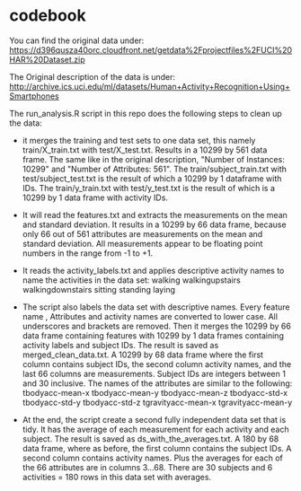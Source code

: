 codebook
========================
You can find the original data under: https://d396qusza40orc.cloudfront.net/getdata%2Fprojectfiles%2FUCI%20HAR%20Dataset.zip

The Original description of the data is under: http://archive.ics.uci.edu/ml/datasets/Human+Activity+Recognition+Using+Smartphones

The run_analysis.R script in this repo does the following steps to clean up the data:
* it merges the training and test sets to  one data set, this namely train/X_train.txt with test/X_test.txt. Results in a 10299 by 561 data frame. The same like in the original description, "Number of Instances: 10299" and "Number of Attributes: 561". The train/subject_train.txt with test/subject_test.txt is the result of which a 10299 by 1 dataframe with IDs. The train/y_train.txt with test/y_test.txt is the result of which is a 10299 by 1 data frame with activity IDs.

* It will read the features.txt and extracts the measurements on the mean and standard deviation. It results in a 10299 by 66 data frame, because only 66 out of 561 attributes are measurements on the mean and standard deviation. All measurements appear to be floating point numbers in the range from -1 to +1.

* It reads the activity_labels.txt and applies descriptive activity names to name the activities in the data set:
        walking
        walkingupstairs
        walkingdownstairs
        sitting
        standing
        laying

* The script also labels the data set with descriptive names. Every feature name , Attributes and activity names are converted to lower case. All underscores and brackets  are removed. Then it merges the 10299 by 66 data frame containing features with 10299 by 1 data frames containing activity labels and subject IDs. The result is saved as merged_clean_data.txt. A 10299 by 68 data frame where the first column contains subject IDs, the second column activity names, and the last 66 columns are measurements. Subject IDs are integers between 1 and 30 inclusive. The names of the attributes are similar to the following:
        tbodyacc-mean-x 
        tbodyacc-mean-y 
        tbodyacc-mean-z 
        tbodyacc-std-x 
        tbodyacc-std-y 
        tbodyacc-std-z 
        tgravityacc-mean-x 
        tgravityacc-mean-y

* At the end, the script create a second fully independent data set that is tidy. It has the average of each measurement for each activity and each subject. The result is saved as ds_with_the_averages.txt. A 180 by 68 data frame, where as before, the first column contains the subject IDs. A second column contains activity names. Plus the averages for each of the 66 attributes are in columns 3...68. There are 30 subjects and 6 activities = 180 rows in this data set with averages.
